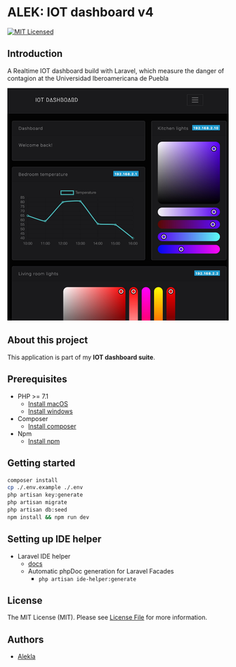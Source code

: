 # ALEK: IOT dashboard v4
[![MIT Licensed](https://img.shields.io/badge/license-MIT-brightgreen.svg?style=flat-square)](LICENSE)

## Introduction
A Realtime IOT dashboard build with Laravel, which measure the danger of contagion at the Universidad Iberoamericana de Puebla

![dashboard](https://github.com/RoyVoetman/iot-dashboard/blob/master/.docs/dashboard.jpg?raw=true)

## About this project
This application is part of my **IOT dashboard suite**.

## Prerequisites
- PHP >= 7.1
    - [Install macOS](http://php.net/manual/en/install.macosx.php)
    - [Install windows](http://php.net/manual/en/install.windows.php)
- Composer
    - [Install composer](https://getcomposer.org/download/)
- Npm
    - [Install npm](https://www.npmjs.com/get-npm)

## Getting started

```bash
composer install
cp ./.env.example ./.env
php artisan key:generate
php artisan migrate
php artisan db:seed
npm install && npm run dev
```

## Setting up IDE helper
* Laravel IDE helper
    * [docs](https://github.com/barryvdh/laravel-ide-helper)
    * Automatic phpDoc generation for Laravel Facades
        * `php artisan ide-helper:generate`
        
## License
The MIT License (MIT). Please see [License File](LICENSE) for more information.


## Authors
* [Alekla](https://www.alekla.com)
